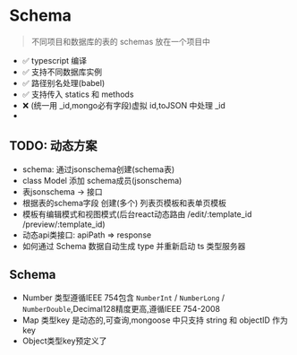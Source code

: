 # Schema

> 不同项目和数据库的表的 schemas 放在一个项目中

- ✅ typescript 编译
- ✅ 支持不同数据库实例
- ✅ 路径别名处理(babel)
- ✅ 支持传入 statics 和 methods
- ❌ (统一用 _id,mongo必有字段)虚拟 id,toJSON 中处理 _id
- 

## TODO: 动态方案

- schema: 通过jsonschema创建(schema表)
- class Model 添加 schema成员(jsonschema)
- 表jsonschema -> 接口
- 根据表的schema字段 创建(多个) 列表页模板和表单页模板
- 模板有编辑模式和视图模式(后台react动态路由 /edit/:template_id /preview/:template_id)
- 动态api类接口: apiPath => response
- 如何通过 Schema 数据自动生成 type 并重新启动 ts 类型服务器

## Schema

- Number 类型遵循IEEE 754包含 `NumberInt` / `NumberLong` / `NumberDouble`,Decimal128精度更高,遵循IEEE 754-2008
- Map 类型key 是动态的,可查询,mongoose 中只支持 string 和 objectID 作为 key
- Object类型key预定义了
